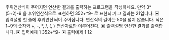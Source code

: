 후위연산식이 주어지면 연산한 결과를 출력하는 프로그램을 작성하세요.
만약 3*(5+2)-9 을 후위연산식으로 표현하면 352+*9- 로 표현되며 그 결과는 21입니다.
▣ 입력설명
첫 줄에 후위연산식이 주어집니다. 연산식의 길이는 50을 넘지 않습니다.
식은 1~9의 숫자와 +, -, *, /, (, ) 연산자로만 이루어진다.
▣ 출력설명
연산한 결과를 출력합니다.
▣ 입력예제 1 
352+*9-
▣ 출력예제 1
12
